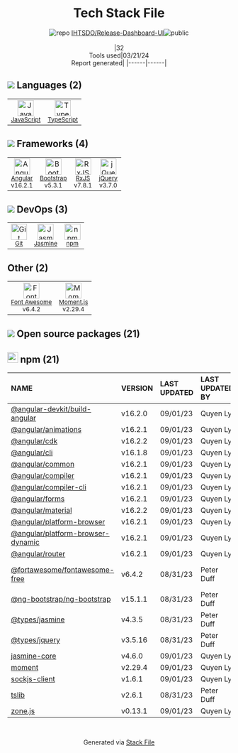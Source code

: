 <!--
&lt;--- Readme.md Snippet without images Start ---&gt;
## Tech Stack
IHTSDO/Release-Dashboard-UI is built on the following main stack:

- [JavaScript](https://developer.mozilla.org/en-US/docs/Web/JavaScript) – Languages
- [TypeScript](http://www.typescriptlang.org) – Languages
- [Angular](https://angular.io) – Javascript MVC Frameworks
- [Bootstrap](http://getbootstrap.com/) – Front-End Frameworks
- [RxJS](http://reactivex.io/rxjs/) – Concurrency Frameworks
- [jQuery](http://jquery.com/) – Javascript UI Libraries
- [Jasmine](http://jasmine.github.io/) – Javascript Testing Framework
- [Font Awesome](https://fontawesome.com/) – Fonts
- [Moment.js](http://momentjs.com/) – Javascript Utilities & Libraries

Full tech stack [here](/techstack.md)

&lt;--- Readme.md Snippet without images End ---&gt;

&lt;--- Readme.md Snippet with images Start ---&gt;
## Tech Stack
IHTSDO/Release-Dashboard-UI is built on the following main stack:

- <img width='25' height='25' src='https://img.stackshare.io/service/1209/javascript.jpeg' alt='JavaScript'/> [JavaScript](https://developer.mozilla.org/en-US/docs/Web/JavaScript) – Languages
- <img width='25' height='25' src='https://img.stackshare.io/service/1612/bynNY5dJ.jpg' alt='TypeScript'/> [TypeScript](http://www.typescriptlang.org) – Languages
- <img width='25' height='25' src='https://img.stackshare.io/service/3745/cb8U-gL6_400x400.jpg' alt='Angular'/> [Angular](https://angular.io) – Javascript MVC Frameworks
- <img width='25' height='25' src='https://img.stackshare.io/service/1101/C9QJ7V3X.png' alt='Bootstrap'/> [Bootstrap](http://getbootstrap.com/) – Front-End Frameworks
- <img width='25' height='25' src='https://img.stackshare.io/service/1796/984368.png' alt='RxJS'/> [RxJS](http://reactivex.io/rxjs/) – Concurrency Frameworks
- <img width='25' height='25' src='https://img.stackshare.io/service/1021/lxEKmMnB_400x400.jpg' alt='jQuery'/> [jQuery](http://jquery.com/) – Javascript UI Libraries
- <img width='25' height='25' src='https://img.stackshare.io/service/831/7c0b595409af531b9cdeb07f8c513e8b.png' alt='Jasmine'/> [Jasmine](http://jasmine.github.io/) – Javascript Testing Framework
- <img width='25' height='25' src='https://img.stackshare.io/service/3244/1_Mr1Fy00XjPGNf1Kkp_hWtw_2x.png' alt='Font Awesome'/> [Font Awesome](https://fontawesome.com/) – Fonts
- <img width='25' height='25' src='https://img.stackshare.io/service/3643/Xrtdc94q_400x400.png' alt='Moment.js'/> [Moment.js](http://momentjs.com/) – Javascript Utilities & Libraries

Full tech stack [here](/techstack.md)

&lt;--- Readme.md Snippet with images End ---&gt;
-->
<div align="center">

# Tech Stack File
![](https://img.stackshare.io/repo.svg "repo") [IHTSDO/Release-Dashboard-UI](https://github.com/IHTSDO/Release-Dashboard-UI)![](https://img.stackshare.io/public_badge.svg "public")
<br/><br/>
|32<br/>Tools used|03/21/24 <br/>Report generated|
|------|------|
</div>

## <img src='https://img.stackshare.io/languages.svg'/> Languages (2)
<table><tr>
  <td align='center'>
  <img width='36' height='36' src='https://img.stackshare.io/service/1209/javascript.jpeg' alt='JavaScript'>
  <br>
  <sub><a href="https://developer.mozilla.org/en-US/docs/Web/JavaScript">JavaScript</a></sub>
  <br>
  <sub></sub>
</td>

<td align='center'>
  <img width='36' height='36' src='https://img.stackshare.io/service/1612/bynNY5dJ.jpg' alt='TypeScript'>
  <br>
  <sub><a href="http://www.typescriptlang.org">TypeScript</a></sub>
  <br>
  <sub></sub>
</td>

</tr>
</table>

## <img src='https://img.stackshare.io/frameworks.svg'/> Frameworks (4)
<table><tr>
  <td align='center'>
  <img width='36' height='36' src='https://img.stackshare.io/service/3745/cb8U-gL6_400x400.jpg' alt='Angular'>
  <br>
  <sub><a href="https://angular.io">Angular</a></sub>
  <br>
  <sub>v16.2.1</sub>
</td>

<td align='center'>
  <img width='36' height='36' src='https://img.stackshare.io/service/1101/C9QJ7V3X.png' alt='Bootstrap'>
  <br>
  <sub><a href="http://getbootstrap.com/">Bootstrap</a></sub>
  <br>
  <sub>v5.3.1</sub>
</td>

<td align='center'>
  <img width='36' height='36' src='https://img.stackshare.io/service/1796/984368.png' alt='RxJS'>
  <br>
  <sub><a href="http://reactivex.io/rxjs/">RxJS</a></sub>
  <br>
  <sub>v7.8.1</sub>
</td>

<td align='center'>
  <img width='36' height='36' src='https://img.stackshare.io/service/1021/lxEKmMnB_400x400.jpg' alt='jQuery'>
  <br>
  <sub><a href="http://jquery.com/">jQuery</a></sub>
  <br>
  <sub>v3.7.0</sub>
</td>

</tr>
</table>

## <img src='https://img.stackshare.io/devops.svg'/> DevOps (3)
<table><tr>
  <td align='center'>
  <img width='36' height='36' src='https://img.stackshare.io/service/1046/git.png' alt='Git'>
  <br>
  <sub><a href="http://git-scm.com/">Git</a></sub>
  <br>
  <sub></sub>
</td>

<td align='center'>
  <img width='36' height='36' src='https://img.stackshare.io/service/831/7c0b595409af531b9cdeb07f8c513e8b.png' alt='Jasmine'>
  <br>
  <sub><a href="http://jasmine.github.io/">Jasmine</a></sub>
  <br>
  <sub></sub>
</td>

<td align='center'>
  <img width='36' height='36' src='https://img.stackshare.io/service/1120/lejvzrnlpb308aftn31u.png' alt='npm'>
  <br>
  <sub><a href="https://www.npmjs.com/">npm</a></sub>
  <br>
  <sub></sub>
</td>

</tr>
</table>

## Other (2)
<table><tr>
  <td align='center'>
  <img width='36' height='36' src='https://img.stackshare.io/service/3244/1_Mr1Fy00XjPGNf1Kkp_hWtw_2x.png' alt='Font Awesome'>
  <br>
  <sub><a href="https://fontawesome.com/">Font Awesome</a></sub>
  <br>
  <sub>v6.4.2</sub>
</td>

<td align='center'>
  <img width='36' height='36' src='https://img.stackshare.io/service/3643/Xrtdc94q_400x400.png' alt='Moment.js'>
  <br>
  <sub><a href="http://momentjs.com/">Moment.js</a></sub>
  <br>
  <sub>v2.29.4</sub>
</td>

</tr>
</table>


## <img src='https://img.stackshare.io/group.svg' /> Open source packages (21)</h2>

## <img width='24' height='24' src='https://img.stackshare.io/service/1120/lejvzrnlpb308aftn31u.png'/> npm (21)

|NAME|VERSION|LAST UPDATED|LAST UPDATED BY|LICENSE|VULNERABILITIES|
|:------|:------|:------|:------|:------|:------|
|[@angular-devkit/build-angular](https://www.npmjs.com/@angular-devkit/build-angular)|v16.2.0|09/01/23|Quyen Ly |MIT|N/A|
|[@angular/animations](https://www.npmjs.com/@angular/animations)|v16.2.1|09/01/23|Quyen Ly |MIT|N/A|
|[@angular/cdk](https://www.npmjs.com/@angular/cdk)|v16.2.2|09/01/23|Quyen Ly |MIT|N/A|
|[@angular/cli](https://www.npmjs.com/@angular/cli)|v16.1.8|09/01/23|Quyen Ly |MIT|N/A|
|[@angular/common](https://www.npmjs.com/@angular/common)|v16.2.1|09/01/23|Quyen Ly |MIT|N/A|
|[@angular/compiler](https://www.npmjs.com/@angular/compiler)|v16.2.1|09/01/23|Quyen Ly |MIT|N/A|
|[@angular/compiler-cli](https://www.npmjs.com/@angular/compiler-cli)|v16.2.1|09/01/23|Quyen Ly |MIT|N/A|
|[@angular/forms](https://www.npmjs.com/@angular/forms)|v16.2.1|09/01/23|Quyen Ly |MIT|N/A|
|[@angular/material](https://www.npmjs.com/@angular/material)|v16.2.2|09/01/23|Quyen Ly |MIT|N/A|
|[@angular/platform-browser](https://www.npmjs.com/@angular/platform-browser)|v16.2.1|09/01/23|Quyen Ly |MIT|N/A|
|[@angular/platform-browser-dynamic](https://www.npmjs.com/@angular/platform-browser-dynamic)|v16.2.1|09/01/23|Quyen Ly |MIT|N/A|
|[@angular/router](https://www.npmjs.com/@angular/router)|v16.2.1|09/01/23|Quyen Ly |MIT|N/A|
|[@fortawesome/fontawesome-free](https://www.npmjs.com/@fortawesome/fontawesome-free)|v6.4.2|08/31/23|Peter Duff |CC-BY-4.0,OFL-1.1,MIT|N/A|
|[@ng-bootstrap/ng-bootstrap](https://www.npmjs.com/@ng-bootstrap/ng-bootstrap)|v15.1.1|08/31/23|Peter Duff |MIT|N/A|
|[@types/jasmine](https://www.npmjs.com/@types/jasmine)|v4.3.5|08/31/23|Peter Duff |MIT|N/A|
|[@types/jquery](https://www.npmjs.com/@types/jquery)|v3.5.16|08/31/23|Peter Duff |MIT|N/A|
|[jasmine-core](https://www.npmjs.com/jasmine-core)|v4.6.0|09/01/23|Quyen Ly |MIT|N/A|
|[moment](https://www.npmjs.com/moment)|v2.29.4|09/01/23|Quyen Ly |MIT|N/A|
|[sockjs-client](https://www.npmjs.com/sockjs-client)|v1.6.1|09/01/23|Quyen Ly |MIT|N/A|
|[tslib](https://www.npmjs.com/tslib)|v2.6.1|08/31/23|Peter Duff |0BSD|N/A|
|[zone.js](https://www.npmjs.com/zone.js)|v0.13.1|09/01/23|Quyen Ly |MIT|N/A|

<br/>
<div align='center'>

Generated via [Stack File](https://github.com/marketplace/stack-file)
